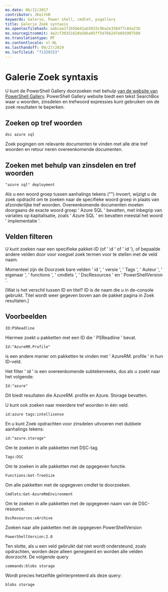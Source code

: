 ```yaml
---
ms.date: 06/12/2017
contributor: JKeithB
keywords: Galerie, Power shell, cmdlet, psgallery
title: Galerie Zoek syntaxis
ms.openlocfilehash: aabcaa1f1b5b641ab5033c9ba2e358477c84a23b
ms.sourcegitcommit: 4a2cf30351620a58ba95ff5d76b247e601907589
ms.translationtype: MT
ms.contentlocale: nl-NL
ms.lasthandoff: 09/27/2019
ms.locfileid: "71329153"
---
```

# <a name="gallery-search-syntax"></a>Galerie Zoek syntaxis

U kunt de PowerShell Gallery doorzoeken met behulp [van de website van PowerShell Gallery](https://www.powershellgallery.com/).
PowerShell Gallery website biedt een tekst SearchBox waar u woorden, zinsdelen en trefwoord expressies kunt gebruiken om de zoek resultaten te beperken.

## <a name="search-by-keywords"></a>Zoeken op tref woorden

    dsc azure sql

Zoek pogingen om relevante documenten te vinden met alle drie tref woorden en retour neren overeenkomende documenten.

## <a name="search-using-phrases-and-keywords"></a>Zoeken met behulp van zinsdelen en tref woorden

    "azure sql" deployment

Als u een woord groep tussen aanhalings tekens ("") invoert, wijzigt u de zoek opdracht om te zoeken naar de specifieke woord groep in plaats van afzonderlijke tref woorden.
Overeenkomende documenten moeten doorgaans de exacte woord groep ' Azure SQL ' bevatten, met inbegrip van variaties op kapitalisatie, zoals ' Azure SQL ' en bevatten meestal het woord ' implementatie '.

## <a name="filtering-on-fields"></a>Velden filteren

U kunt zoeken naar een specifieke pakket-ID (of ' id ' of ' id '), of bepaalde andere velden door voor voegsel zoek termen voor te stellen met de veld naam.

Momenteel zijn de Doorzoek bare velden ' id ', ' versie ', ' Tags ', ' Auteur ', ' eigenaar ', ' functions ', ' cmdlets ', ' DscResources ' en ' PowerShellVersion '.

[Wat is het verschil tussen ID en titel? ID is de naam die u in de-console gebruikt. Titel wordt weer gegeven boven aan de pakket pagina in Zoek resultaten.]

## <a name="examples"></a>Voorbeelden

    ID:PSReadline
    
Hiermee zoekt u pakketten met een ID die ' PSReadline ' bevat.

    Id:"AzureRM.Profile"

is een andere manier om pakketten te vinden met ' AzureRM. profile ' in hun ID-veld.

Het filter ' id ' is een overeenkomende subtekenreeks, dus als u zoekt naar het volgende:

    Id:"azure"

Dit biedt resultaten die AzureRM. profile en Azure. Storage bevatten.

U kunt ook zoeken naar meerdere tref woorden in één veld. 

    id:azure tags:intellisense

En u kunt Zoek opdrachten voor zinsdelen uitvoeren met dubbele aanhalings tekens:

    id:"azure.storage"

Om te zoeken in alle pakketten met DSC-tag.

    Tags:DSC

Om te zoeken in alle pakketten met de opgegeven functie.

    Functions:Get-TreeSize

Om alle pakketten met de opgegeven cmdlet te doorzoeken.

    Cmdlets:Get-AzureRmEnvironment

Om te zoeken in alle pakketten met de opgegeven naam van de DSC-resource.

    DscResources:xArchive

Zoeken naar alle pakketten met de opgegeven PowerShellVersion

    PowerShellVersion:2.0

Ten slotte, als u een veld gebruikt dat niet wordt ondersteund, zoals opdrachten, worden deze alleen genegeerd en worden alle velden doorzocht. De volgende query

    commands:blobs storage

Wordt precies hetzelfde geïnterpreteerd als deze query:

    blobs storage
